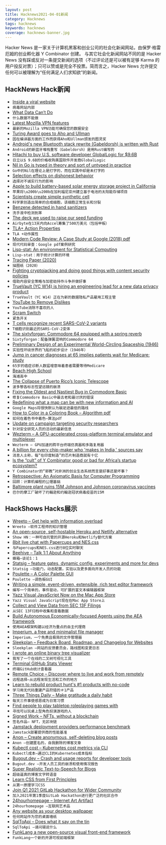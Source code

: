 ```yaml
---
layout: post
title: Hacknews2021-04-01新闻
category: Hacknews
tags: hacknews
keywords: hacknews
coverage: hacknews-banner.jpg
---
```


Hacker News 是一家关于计算机黑客和创业公司的社会化新闻网站，由保罗·格雷厄姆的创业孵化器 Y Combinator 创建。
与其它社会化新闻网站不同的是 Hacker News 没有踩或反对一条提交新闻的选项（不过评论还是可以被有足够 Karma 的用户投反对票）；只可以赞或是完全不投票。简而言之，Hacker News 允许提交任何可以被理解为“任何满足人们求知欲”的新闻。

## HackNews Hack新闻


- [Inside a viral website](https://notfunatparties.substack.com/p/inside-a-viral-website)
- `病毒网站内部`
- [What Data Can’t Do](https://www.newyorker.com/magazine/2021/03/29/what-data-cant-do)
- `什么数据不能做`
- [Latest Mozilla VPN features](https://blog.mozilla.org/blog/2021/03/30/latest-mozilla-vpn-features-keep-your-data-safe/)
- `最新的Mozilla VPN功能可确保您的数据安全`
- [Turing Award goes to Aho and Ullman](https://www.nytimes.com/2021/03/31/technology/turing-award-aho-ullman.html)
- `因在编译器方面的工作而获得Aho和Ullman颁发的图灵奖`
- [Android's new Bluetooth stack rewrite (Gabeldorsh) is written with Rust](https://android.googlesource.com/platform/system/bt/+/master/gd/rust/)
- `Android的新蓝牙堆栈重写（Gabeldorsh）是用Rust编写的`
- [Hitachi to buy U.S. software developer GlobalLogic for $9.6B](https://www.reuters.com/article/us-hitachi-globallogic/hitachi-to-buy-u-s-software-developer-globallogic-for-9-6-billion-idUSKBN2BN0ED)
- `日立以$ 9.6B的价格收购美国软件开发商GlobalLogic`
- [Nil in Go is typed in theory and sort of untyped in practice](https://utcc.utoronto.ca/~cks/space/blog/programming/GoNilIsTypedSortOf)
- `Go中的Nil在理论上是打字的，而在实践中却是未打字的`
- [Selection effects on dishonest behavior](http://journal.sjdm.org/20/200824b/jdm200824b.html)
- `选择对不诚实行为的影响`
- [Apple to build battery-based solar energy storage project in California](https://www.reuters.com/article/us-apple-environment-idUSKBN2BN206)
- `苹果将\u200b\u200b在加利福尼亚州建立基于电池的太阳能存储项目`
- [Scientists create simple synthetic cell](https://www.nist.gov/news-events/news/2021/03/scientists-create-simple-synthetic-cell-grows-and-divides-normally)
- `科学家创造出简单的合成细胞，该细胞正常生长和分裂`
- [Benzene detected in hand sanitizers](https://www.valisure.com/blog/valisure-news/valisure-detects-benzene-in-hand-sanitizers/)
- `洗手液中检测到苯`
- [The deck we used to raise our seed funding](https://airbyte.io/articles/our-story/the-deck-we-used-to-raise-our-seed-with-accel-in-13-days/)
- `Airbyte在13天内向Accel筹集了500万美元（包括甲板）`
- [TLA+ Action Properties](https://www.hillelwayne.com/post/action-properties/)
- `TLA +动作属性`
- [Modern Code Review: A Case Study at Google (2018) pdf](https://sback.it/publications/icse2018seip.pdf)
- `现代代码审查：Google pdf案例研究`
- [Lisp-stat: An environment for Statistical Computing](https://lisp-stat.dev/)
- `Lisp-stat：用于统计计算的环境`
- [Tracing Paper (2020)](https://logicmag.io/security/tracing-paper/)
- `描图纸（2020）`
- [Fighting cryptojacking and doing good things with content security policies](https://www.troyhunt.com/i-now-own-the-coinhive-domain-heres-how-im-fighting-cryptojacking-and-doing-good-things-with-content-security-policies/)
- `借助内容安全策略与加密劫持作斗争并做好事`
- [TrueVault (YC W14) is hiring an engineering lead for a new data privacy product](https://www.ycombinator.com/companies/628/jobs/oc7r6dIgO-engineering-lead)
- `TrueVault（YC W14）正在为新的数据隐私产品雇用工程主管`
- [YouTube to Remove Dislikes](https://twitter.com/YouTube/status/1376942486594150405)
- `YouTube消除不喜欢的人`
- [Scram Switch](http://www.catb.org/jargon/html/S/scram-switch.html)
- `紧急开关`
- [T cells recognize recent SARS-CoV-2 variants](https://www.nih.gov/news-events/news-releases/t-cells-recognize-recent-sars-cov-2-variants)
- `T细胞识别最近的SARS-CoV-2变体`
- [The sixtyforgan: Commodore 64 equipped with a spring reverb](https://www.linusakesson.net/sixtyforgan/index.php)
- `Sixtyforgan：配备弹簧混响的Commodore 64`
- [Preliminary Design of an Experimental World-Circling Spaceship (1946)](https://www.rand.org/pubs/special_memoranda/SM11827.html)
- `实验性环绕世界的飞船的初步设计（1946年）`
- [Jump in cancer diagnoses at 65 implies patients wait for Medicare: study](http://med.stanford.edu/news/all-news/2021/03/Cancer-diagnoses-implies-patients-wait-for-Medicare.html)
- `65岁的癌症诊断人数猛增意味着患者需要等待Medicare`
- [Beach High School](http://www2.cruzio.com/~beachhi/graduation.html)
- `海滩高中`
- [The Collapse of Puerto Rico’s Iconic Telescope](https://www.newyorker.com/magazine/2021/04/05/the-collapse-of-puerto-ricos-iconic-telescope)
- `波多黎各标志性望远镜的崩溃`
- [Fixing the Oldest and Nastiest Bug in Commodore Basic](https://c65gs.blogspot.com/2021/03/guest-post-from-bitshifter-fixing.html)
- `修复Commodore Basic中最古老和最讨厌的错误`
- [Redefining what a map can be with new information and AI](https://blog.google/products/maps/redefining-what-map-can-be-new-information-and-ai)
- `Google Maps将很快默认为碳足迹最低的路线`
- [How to Color in a Coloring Book – Algorithm pdf](https://web.media.mit.edu/~lieber/Publications/Coloring-Book.pdf)
- `如何在着色书中着色–算法pdf`
- [Update on campaign targeting security researchers](https://blog.google/threat-analysis-group/update-campaign-targeting-security-researchers/)
- `针对安全研究人员的活动的最新信息`
- [Wezterm – A GPU-accelerated cross-platform terminal emulator and multiplexer](https://github.com/wez/wezterm)
- `Wezterm – GPU加速的跨平台终端仿真器和多路复用器`
- [A billion for every chip-maker who 'makes in India,' sources say](https://www.reuters.com/article/us-india-semiconductor-exclusive/exclusive-a-billion-dollars-for-every-chip-maker-who-makes-in-india-idUSKBN2BN12J)
- `消息人士称，每“在印度制造”的芯片制造商就有十亿`
- [Is the “cult” of Y Combinator good or bad for Africa’s startup ecosystem?](https://disrupt-africa.com/2021/03/30/is-the-cult-of-y-combinator-a-good-or-bad-thing-for-africas-startup-ecosystem/)
- `Y Combinator的“邪教”对非洲的创业生态系统而言是好事还是坏事？`
- [Retrospective: An Axiomatic Basis for Computer Programming](https://dl.acm.org/doi/pdf/10.1145/1562764.1562779)
- `回顾：计算机编程的公理基础`
- [Baltimore plant ruins 15M Johnson and Johnson coronavirus vaccines](https://www.axios.com/emergent-biosolutions-johnson-and-johnson-vaccine-dfd781a8-d007-4354-910a-e30d5007839b.html)
- `巴尔的摩工厂破坏了约翰逊和约翰逊冠状病毒疫苗的15M`


## HackShows Hacks展示

- [ Wreeto – Get help with information overload](https://wreeto.com)
- `Wreeto –软件工程师的知识管理`
- [ An open-source, self-hostable Heroku and Netlify alternative](https://coollabs.io/coolify)
- `Show HN：一种可自托管的开源Heroku和Netlify替代方案`
- [ 8bit live chat with Papercups and NES.css](https://papercups-io.github.io/chat-builder/nes/)
- `与Papercups和NES.css进行8位实时聊天`
- [ Beehive – Talk 1:1 About Anything](https://www.askbeehive.com/)
- `蜂箱–谈论1：1`
- [ Statsig – feature gates, dynamic config, experiments and more for devs](https://statsig.com)
- `Statsig –功能门，动态配置，实验以及更多面向开发人员的功能`
- [ Poulette – A Color Palette GUI](https://github.com/grgrdvrt/poulette)
- `Poulette –调色板GUI`
- [ Writing a simple, event-driven, extensible, rich text editor framework](https://github.com/simplygreatwork/textbase)
- `编写一个简单的，事件驱动，可扩展的富文本编辑器框架`
- [ Yazz Visual JavaScript Now on the Mac App Store](https://apps.apple.com/gb/app/visual-javascript/id1551448939?mt=12)
- `Yazz Visual JavaScript现在在Mac App Store上`
- [ Collect and View Data from SEC 13F Filings](https://github.com/toddwschneider/sec-13f-filings)
- `从SEC 13F归档中收集和查看数据`
- [ Build Autonomous Economically-focused Agents using the AEA framework](https://github.com/fetchai/agents-aea)
- `使用AEA框架构建以经济为重点的自主代理商`
- [ Imperium, a free and minimalist file manager](https://www.dreamcrafter.dev/)
- `Imperium，一个免费且极简的文件管理器`
- [ Sleekplan – Feedback Board, Roadmap, and Changelog for Websites](https://sleekplan.com/?v=2)
- `Sleekplan –网站的反馈委员会，路线图和变更日志`
- [ I wrote an online binary tree visualizer](https://binary-tree-visualizer.vercel.app/)
- `我写了一个在线的二叉树可视化工具`
- [ Terminal GitHub Stats Viewer](https://github.com/irevenko/octotui)
- `终端GitHub统计查看器`
- [ Remote Choice – Discover where to live and work from remotely](https://remotechoice.co/)
- `远程选择–从远程发现生活和工作的地方`
- [ Learn to rebuild product hunt's #1 products with no-code](https://superbuild.io/newsletter)
- `学习用无代码重建产品狩猎的＃1产品`
- [ Three Things Daily – Make gratitude a daily habit](https://threethingsdaily.xyz)
- `每天三件事使感恩成为日常习惯`
- [ Find people to play tabletop roleplaying games with](https://roleplayful.com/)
- `寻找可以玩桌上型角色扮演游戏的人`
- [ Signed Work – NFTs, without a blockchain](https://signed.work/)
- `签名作品– NFT，无区块链`
- [ Jamstack deployment providers performance benchmark](https://jamstackdeploy.com)
- `Jamstack部署提供商的性能基准`
- [ Anon – Create anonymous, self-deleting blog posts](https://anon.sharehub.live)
- `Anon –创建匿名的，自我删除的博客文章`
- [ Kubectl cost – Kubernetes cost metrics via CLI](https://github.com/kubecost/kubectl-cost)
- `Kubectl成本–通过CLI的Kubernetes成本指标`
- [ Bugout.dev – Crash and usage reports for developer tools](item?id=26652065)
- `Bugout.dev –开发人员工具的崩溃和使用情况报告`
- [ Super Realistic Text-to-Speech for Blogs](https://app.silatus.com/try)
- `超级逼真的博客文字转语音`
- [ Learn CSS from First Principles](http://painlesscss.com/)
- `从第一原理学习CSS`
- [ Join Q1 2021 GitLab Hackathon for Wider Community](https://gitlab.com/gitlab-com/marketing/community-relations/contributor-program/hackathon/-/issues/50)
- `加入2021年第1季度GitLab Hackathon进行更广泛的社区合作`
- [ 24hourhomepage – Internet Art Artifact](https://24hourhomepage.com)
- `24hourhomepage –互联网艺术品`
- [ Any website as your desktop wallpaper](https://github.com/sindresorhus/Plash)
- `任何网站作为您的桌面墙纸`
- [ SqlToApi – Does what it say on the tin](https://www.sqltoapi.com/)
- `SqlToApi –请问锡说什么`
- [ FunkLang a new open-source visual front-end framework](https://www.funklang.com/)
- `FunkLang一个新的开源可视前端框架`

